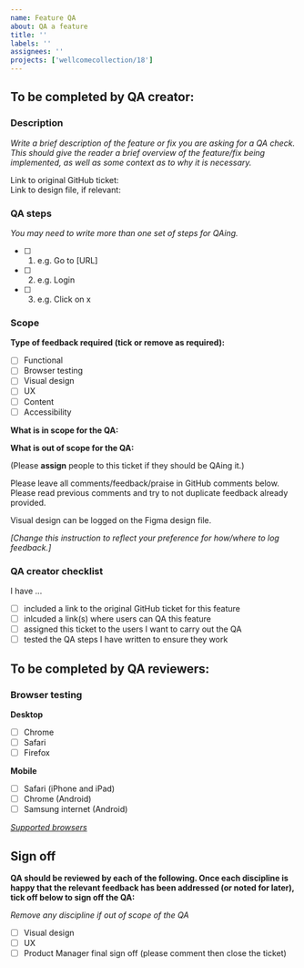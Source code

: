 ```yaml
---
name: Feature QA
about: QA a feature
title: ''
labels: ''
assignees: ''
projects: ['wellcomecollection/18']
---
```


## To be completed by QA creator:
<!-- Complete/delete as appropriate -->
### Description
*Write a brief description of the feature or fix you are asking for a QA check. This should give the reader a brief overview of the feature/fix being implemented, as well as some context as to why it is necessary.*

Link to original GitHub ticket: <!-- Add link here --><br>
Link to design file, if relevant: <!-- Add link here -->

### QA steps
*You may need to write more than one set of steps for QAing.*
- [ ] 1. e.g. Go to [URL]
- [ ] 2. e.g. Login
- [ ] 3. e.g. Click on x

### Scope
**Type of feedback required (tick or remove as required):**
- [ ] Functional
- [ ] Browser testing
- [ ] Visual design
- [ ] UX
- [ ] Content
- [ ] Accessibility

**What is in scope for the QA:**

<!-- Enter details here -->

**What is out of scope for the QA:**

<!-- Make clear if there are things that will be done later or are not part of the QA -->

(Please **assign** people to this ticket if they should be QAing it.)

Please leave all comments/feedback/praise in GitHub comments below. Please read previous comments and try to not duplicate feedback already provided.

Visual design can be logged on the Figma design file.

*[Change this instruction to reflect your preference for how/where to log feedback.]*

### QA creator checklist

I have ...
- [ ] included a link to the original GitHub ticket for this feature
- [ ] inlcuded a link(s) where users can QA this feature
- [ ] assigned this ticket to the users I want to carry out the QA
- [ ] tested the QA steps I have written to ensure they work

## To be completed by QA reviewers:

### Browser testing
**Desktop**
- [ ] Chrome
- [ ] Safari
- [ ] Firefox

**Mobile**
- [ ] Safari (iPhone and iPad)
- [ ] Chrome (Android)
- [ ] Samsung internet (Android)

*[Supported browsers](https://app.gitbook.com/o/-LumfFcEMKx4gYXKAZTQ/s/DPDDj27NI2F2kPukWrC1/readme/front-end/front-end-principles#browser-device-support)*

## Sign off
**QA should be reviewed by each of the following. Once each discipline is happy that the relevant feedback has been addressed (or noted for later), tick off below to sign off the QA:**

*Remove any discipline if out of scope of the QA*
- [ ] Visual design
- [ ] UX
- [ ] Product Manager final sign off (please comment then close the ticket)

